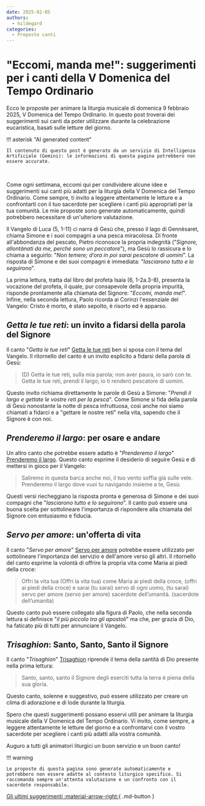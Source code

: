 ```yaml
---
date: 2025-02-05
authors:
  - hildegard
categories:
  - Proposte canti
---
```


# "Eccomi, manda me!": suggerimenti per i canti della V Domenica del Tempo Ordinario

Ecco le proposte per animare la liturgia musicale di domenica 9 febbraio 2025, V Domenica del Tempo Ordinario. In questo post troverai dei suggerimenti sui canti da poter utilizzare durante la celebrazione eucaristica, basati sulle letture del giorno.

<!-- more -->

!!! asterisk "AI generated content"

    Il contenuto di questo post è generato da un servizio di Intelligenza Artificiale (Gemini): le informazioni di questa pagina potrebbero non essere accurate.

<br>

Come ogni settimana, eccomi qui per condividere alcune idee e suggerimenti sui canti più adatti per la liturgia della V Domenica del Tempo Ordinario. Come sempre, ti invito a leggere attentamente le letture e a confrontarti con il tuo sacerdote per scegliere i canti più appropriati per la tua comunità. Le mie proposte sono generate automaticamente, quindi potrebbero necessitare di un'ulteriore valutazione.

Il Vangelo di Luca (5, 1-11) ci narra di Gesù che, presso il lago di Gennèsaret, chiama Simone e i suoi compagni a una pesca miracolosa. Di fronte all'abbondanza del pescato, Pietro riconosce la propria indegnità ("*Signore, allontànati da me, perché sono un peccatore*"), ma Gesù lo rassicura e lo chiama a seguirlo: "*Non temere; d’ora in poi sarai pescatore di uomini*". La risposta di Simone e dei suoi compagni è immediata: "*lasciarono tutto e lo seguirono*".

La prima lettura, tratta dal libro del profeta Isaia (6, 1-2a.3-8), presenta la vocazione del profeta, il quale, pur consapevole della propria impurità, risponde prontamente alla chiamata del Signore: "*Eccomi, manda me!*". Infine, nella seconda lettura, Paolo ricorda ai Corinzi l'essenziale del Vangelo: Cristo è morto, è stato sepolto, è risorto ed è apparso.

## *Getta le tue reti*: un invito a fidarsi della parola del Signore

Il canto "*Getta le tue reti*" [Getta le tue reti](https://www.librettocanti.it/canto/getta-le-tue-reti-2564) ben si sposa con il tema del Vangelo. Il ritornello del canto è un invito esplicito a fidarsi della parola di Gesù:

> (D) Getta le tue reti,
> sulla mia parola;
> non aver paura, io sarò con te.
> Getta le tue reti, prendi il largo;
> io ti renderò pescatore di uomini.

Questo invito richiama direttamente le parole di Gesù a Simone: "*Prendi il largo e gettate le vostre reti per la pesca*". Come Simone si fida della parola di Gesù nonostante la notte di pesca infruttuosa, così anche noi siamo chiamati a fidarci e a "gettare le nostre reti" nella vita, sapendo che il Signore è con noi.

## *Prenderemo il largo*: per osare e andare

Un altro canto che potrebbe essere adatto è "*Prenderemo il largo*" [Prenderemo il largo](https://www.librettocanti.it/canto/prenderemo-il-largo-2999). Questo canto esprime il desiderio di seguire Gesù e di mettersi in gioco per il Vangelo:

> Saliremo in questa barca anche noi,
> il tuo vento soffia già sulle vele.
> Prenderemo il largo dove vuoi tu
> navigando insieme a te, Gesù.

Questi versi riecheggiano la risposta pronta e generosa di Simone e dei suoi compagni che "*lasciarono tutto e lo seguirono*". Il canto può essere una buona scelta per sottolineare l'importanza di rispondere alla chiamata del Signore con entusiasmo e fiducia.

## *Servo per amore*: un'offerta di vita

Il canto "*Servo per amore*" [Servo per amore](https://www.librettocanti.it/canto/servo-per-amore-423) potrebbe essere utilizzato per sottolineare l'importanza del servizio e dell'amore verso gli altri. Il ritornello del canto esprime la volontà di offrire la propria vita come Maria ai piedi della croce:

> Offri la vita tua (Offri la vita tua)
> come Maria ai piedi della croce, (offri ai piedi della croce)
> e sarai (tu sarai)
> servo di ogni uomo, (tu sarai)
> servo per amore (servo per amore)
> sacerdote dell’umanità. (sacerdote dell’umanita)

Questo canto può essere collegato alla figura di Paolo, che nella seconda lettura si definisce "*il più piccolo tra gli apostoli*" ma che, per grazia di Dio, ha faticato più di tutti per annunciare il Vangelo.

## *Trisaghion*: Santo, Santo, Santo il Signore

Il canto "*Trisaghion*" [Trisaghion](https://www.librettocanti.it/canto/trisaghion-2344) riprende il tema della santità di Dio presente nella prima lettura:

> Santo, santo, santo il Signore degli eserciti
> tutta la terra è piena della sua gloria.

Questo canto, solenne e suggestivo, può essere utilizzato per creare un clima di adorazione e di lode durante la liturgia.

Spero che questi suggerimenti possano esservi utili per animare la liturgia musicale della V Domenica del Tempo Ordinario. Vi invito, come sempre, a leggere attentamente le letture del giorno e a confrontarvi con il vostro sacerdote per scegliere i canti più adatti alla vostra comunità.

Auguro a tutti gli animatori liturgici un buon servizio e un buon canto!

!!! warning

    Le proposte di questa pagina sono generate automaticamente e potrebbero non essere adatte al contesto liturgico specifico. Si raccomanda sempre un'attenta valutazione e un confronto con il sacerdote responsabile.

[Gli ultimi suggerimenti :material-arrow-right:](../index.md){ .md-button }

